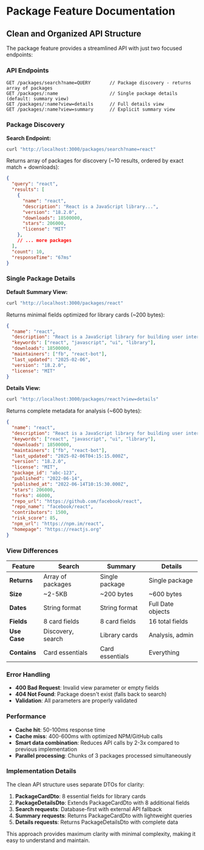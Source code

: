 # Package Feature Documentation

## Clean and Organized API Structure

The package feature provides a streamlined API with just two focused endpoints:

### API Endpoints

```
GET /packages/search?name=QUERY       // Package discovery - returns array of packages
GET /packages/:name                   // Single package details (default: summary view)
GET /packages/:name?view=details      // Full details view
GET /packages/:name?view=summary      // Explicit summary view
```

### Package Discovery

**Search Endpoint:**
```bash
curl "http://localhost:3000/packages/search?name=react"
```
Returns array of packages for discovery (~10 results, ordered by exact match + downloads):
```json
{
  "query": "react",
  "results": [
    {
      "name": "react",
      "description": "React is a JavaScript library...",
      "version": "18.2.0",
      "downloads": 18500000,
      "stars": 206000,
      "license": "MIT"
    },
    // ... more packages
  ],
  "count": 10,
  "responseTime": "67ms"
}
```

### Single Package Details

**Default Summary View:**
```bash
curl "http://localhost:3000/packages/react"
```
Returns minimal fields optimized for library cards (~200 bytes):
```json
{
  "name": "react",
  "description": "React is a JavaScript library for building user interfaces",
  "keywords": ["react", "javascript", "ui", "library"],
  "downloads": 18500000,
  "maintainers": ["fb", "react-bot"],
  "last_updated": "2025-02-06",
  "version": "18.2.0",
  "license": "MIT"
}
```

**Details View:**
```bash
curl "http://localhost:3000/packages/react?view=details"
```
Returns complete metadata for analysis (~600 bytes):
```json
{
  "name": "react",
  "description": "React is a JavaScript library for building user interfaces",
  "keywords": ["react", "javascript", "ui", "library"],
  "downloads": 18500000,
  "maintainers": ["fb", "react-bot"],
  "last_updated": "2025-02-06T04:15:15.000Z",
  "version": "18.2.0",
  "license": "MIT",
  "package_id": "abc-123",
  "published": "2022-06-14",
  "published_at": "2022-06-14T10:15:30.000Z",
  "stars": 206000,
  "forks": 46000,
  "repo_url": "https://github.com/facebook/react",
  "repo_name": "facebook/react",
  "contributors": 1500,
  "risk_score": 85,
  "npm_url": "https://npm.im/react",
  "homepage": "https://reactjs.org"
}
```

### View Differences

| Feature | Search | Summary | Details |
|---------|--------|---------|---------|
| **Returns** | Array of packages | Single package | Single package |
| **Size** | ~2-5KB | ~200 bytes | ~600 bytes |
| **Dates** | String format | String format | Full Date objects |
| **Fields** | 8 card fields | 8 card fields | 16 total fields |
| **Use Case** | Discovery, search | Library cards | Analysis, admin |
| **Contains** | Card essentials | Card essentials | Everything |

### Error Handling

- **400 Bad Request**: Invalid view parameter or empty fields
- **404 Not Found**: Package doesn't exist (falls back to search)
- **Validation**: All parameters are properly validated

### Performance

- **Cache hit**: 50-100ms response time
- **Cache miss**: 400-600ms with optimized NPM/GitHub calls
- **Smart data combination**: Reduces API calls by 2-3x compared to previous implementation
- **Parallel processing**: Chunks of 3 packages processed simultaneously

### Implementation Details

The clean API structure uses separate DTOs for clarity:
1. **PackageCardDto**: 8 essential fields for library cards
2. **PackageDetailsDto**: Extends PackageCardDto with 8 additional fields  
3. **Search requests**: Database-first with external API fallback
4. **Summary requests**: Returns PackageCardDto with lightweight queries
5. **Details requests**: Returns PackageDetailsDto with complete data

This approach provides maximum clarity with minimal complexity, making it easy to understand and maintain.
